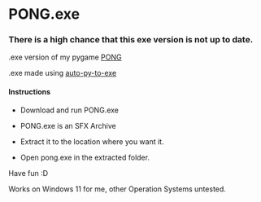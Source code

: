 # PONG.exe

### **There is a high chance that this exe version is not up to date.**



.exe version of my pygame [PONG](https://github.com/Kai-Guan/PONG)

.exe made using [auto-py-to-exe](https://pypi.org/project/auto-py-to-exe/)

#### Instructions

- Download and run PONG.exe

- PONG.exe is an SFX Archive

- Extract it to the location where you want it.

- Open pong.exe in the extracted folder.

Have fun :D

Works on Windows 11 for me, other Operation Systems untested.
